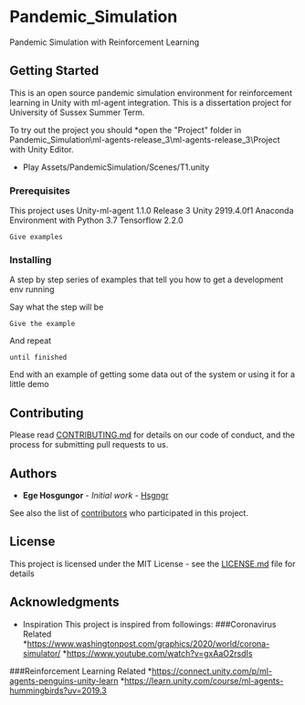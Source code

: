 # Pandemic_Simulation
Pandemic Simulation with Reinforcement Learning 

## Getting Started

This is an open source pandemic simulation environment for reinforcement learning in Unity with ml-agent integration. This is a dissertation project for University of Sussex Summer Term.

To try out the project you should
*open the "Project" folder in Pandemic_Simulation\ml-agents-release_3\ml-agents-release_3\Project with Unity Editor.
* Play Assets/PandemicSimulation/Scenes/T1.unity

### Prerequisites
This project uses Unity-ml-agent 1.1.0 Release 3
Unity 2919.4.0f1
Anaconda Environment with Python 3.7
Tensorflow 2.2.0
```
Give examples
```

### Installing

A step by step series of examples that tell you how to get a development env running

Say what the step will be

```
Give the example
```

And repeat

```
until finished
```

End with an example of getting some data out of the system or using it for a little demo

## Contributing

Please read [CONTRIBUTING.md](https://gist.github.com/PurpleBooth/b24679402957c63ec426) for details on our code of conduct, and the process for submitting pull requests to us.

## Authors

* **Ege Hosgungor** - *Initial work* - [Hsgngr](https://github.com/Hsgngr)

See also the list of [contributors](https://github.com/your/project/contributors) who participated in this project.

## License

This project is licensed under the MIT License - see the [LICENSE.md](LICENSE.md) file for details

## Acknowledgments
* Inspiration
This project is inspired from followings:
###Coronavirus Related
*https://www.washingtonpost.com/graphics/2020/world/corona-simulator/
*https://www.youtube.com/watch?v=gxAaO2rsdIs

###Reinforcement Learning Related
*https://connect.unity.com/p/ml-agents-penguins-unity-learn
*https://learn.unity.com/course/ml-agents-hummingbirds?uv=2019.3



